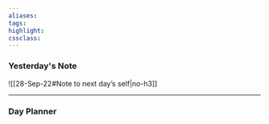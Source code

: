 ```yaml
---
aliases:  
tags:
highlight:  
cssclass:
---
```


### Yesterday's Note
 ![[28-Sep-22#Note to next day’s self|no-h3]]

--- 

### Day Planner

